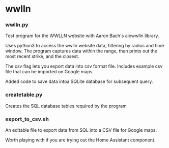 # wwlln

### wwlln.py
Test program for the WWLLN website with Aaron Bach's aiowwlln library.

Uses python3 to access the wwlln website data, filtering by radius and time window.  The program captures data within the range, than prints out the most recent strike, and the closest.

The csv flag lets you export data into csv format file.
Includes example csv file that can be imported on Google maps.

Added code to save data intoa SQLite database for subsequent query.

### createtable.py 
   Creates the SQL database tables required by the program
   
### export_to_csv.sh   
   An editable file to export data from SQL into a CSV file for Google maps.
   
   
Worth playing with if you are trying out the Home Assistant component.

